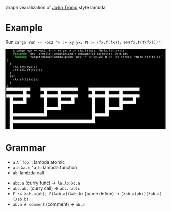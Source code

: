 Graph visualization of [John Tromp] style lambda

[John Tromp]: https://tromp.github.io/cl/diagrams.html

# Example

Run `cargo run -- -pc2 'F := xy.yx; N := (fx.f(fx)); FN(fx.f(f(fx)))'`:

![example.jpg](./example.jpg)


# Grammar

- `a` `A` `` `foo` ``: lambda atomic
- `a.b` `λa.b` `^a.b`: lambda function
- `ab`: lambda call

* `abc.a` (curry func) -> `λa.λb.λc.a`
* `abc.abc` (curry call) -> `abc.(ab)c`
* `F := λab.a(ab); F(λab.a)(λab.b)` (name define) -> `(λab.a(ab))(λab.a)(λab.b)`
* `ab.a # comment` (comment) -> `ab.a`
